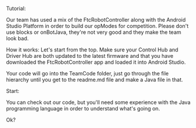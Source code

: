 Tutorial:

Our team has used a mix of the FtcRobotController along with the Android Studio Platform in order
to build our opModes for competition. Please don't use blocks or onBotJava, they're not very good
and they make the team look bad.

How it works:
Let's start from the top. Make sure your Control Hub and Driver Hub are both updated to the latest 
firmware and that you have downloaded the FtcRobotController app and loaded it into Android Studio.

Your code will go into the TeamCode folder, just go through the file hierarchy until you get to the 
readme.md file and make a Java file in that. 

Start:

You can check out our code, but you'll need some experience with the Java programming language in
order to understand what's going on.

Ok?